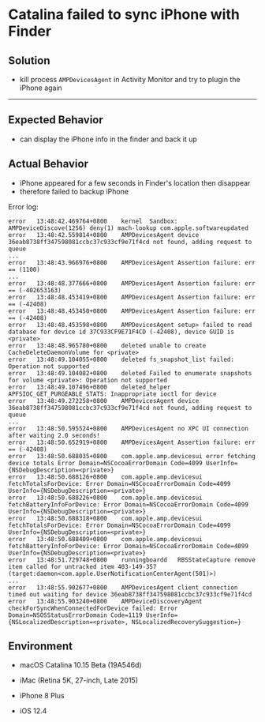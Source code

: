# Catalina failed to sync iPhone with Finder

## Solution

* kill process `AMPDevicesAgent` in Activity Monitor and try to plugin the iPhone again

---

## Expected Behavior

* can display the iPhone info in the finder and back it up

## Actual Behavior

* iPhone appeared for a few seconds in Finder's location then disappear
* therefore failed to backup iPhone

Error log:

```
error	13:48:42.469764+0800	kernel	Sandbox: AMPDeviceDiscove(1256) deny(1) mach-lookup com.apple.softwareupdated
error	13:48:42.559814+0800	AMPDevicesAgent	device 36eab8738ff347598081ccbc37c933cf9e71f4cd not found, adding request to queue
...
error	13:48:43.966976+0800	AMPDevicesAgent	Assertion failure: err == (1100)
...
error	13:48:48.377666+0800	AMPDevicesAgent	Assertion failure: err == (-402653163)
error	13:48:48.453419+0800	AMPDevicesAgent	Assertion failure: err == (-42408)
error	13:48:48.453450+0800	AMPDevicesAgent	Assertion failure: err == (-42408)
error	13:48:48.453598+0800	AMPDevicesAgent	setup> failed to read database for device id 37C933CF9E71F4CD (-42408), device GUID is <private>
error	13:48:48.965780+0800	deleted	unable to create CacheDeleteDaemonVolume for <private>
error	13:48:49.104055+0800	deleted	fs_snapshot_list failed: Operation not supported
error	13:48:49.104082+0800	deleted	Failed to enumerate snapshots for volume <private>: Operation not supported
error	13:48:49.107496+0800	deleted_helper	APFSIOC_GET_PURGEABLE_STATS: Inappropriate ioctl for device
error	13:48:49.272258+0800	AMPDevicesAgent	device 36eab8738ff347598081ccbc37c933cf9e71f4cd not found, adding request to queue
...
error	13:48:50.595524+0800	AMPDevicesAgent	no XPC UI connection after waiting 2.0 seconds!
error	13:48:50.652919+0800	AMPDevicesAgent	Assertion failure: err == (-42408)
error	13:48:50.688035+0800	com.apple.amp.devicesui	error fetching device totals Error Domain=NSCocoaErrorDomain Code=4099 UserInfo={NSDebugDescription=<private>}
error	13:48:50.688126+0800	com.apple.amp.devicesui	fetchTotalsForDevice: Error Domain=NSCocoaErrorDomain Code=4099 UserInfo={NSDebugDescription=<private>}
error	13:48:50.688226+0800	com.apple.amp.devicesui	fetchBatteryInfoForDevice: Error Domain=NSCocoaErrorDomain Code=4099 UserInfo={NSDebugDescription=<private>}
error	13:48:50.688318+0800	com.apple.amp.devicesui	fetchTotalsForDevice: Error Domain=NSCocoaErrorDomain Code=4099 UserInfo={NSDebugDescription=<private>}
error	13:48:50.688409+0800	com.apple.amp.devicesui	fetchBatteryInfoForDevice: Error Domain=NSCocoaErrorDomain Code=4099 UserInfo={NSDebugDescription=<private>}
error	13:48:51.729748+0800	runningboardd	RBSStateCapture remove item called for untracked item 403-149-357 (target:daemon<com.apple.UserNotificationCenterAgent(501)>)
...
error	13:48:55.902677+0800	AMPDevicesAgent	client connection timed out waiting for device 36eab8738ff347598081ccbc37c933cf9e71f4cd
error	13:48:55.903240+0800	AMPDeviceDiscoveryAgent	checkForSyncWhenConnectedForDevice failed: Error Domain=NSOSStatusErrorDomain Code=1119 UserInfo={NSLocalizedDescription=<private>, NSLocalizedRecoverySuggestion=}
```

## Environment

* macOS Catalina 10.15 Beta (19A546d)
* iMac (Retina 5K, 27-inch, Late 2015)

* iPhone 8 Plus
* iOS 12.4
